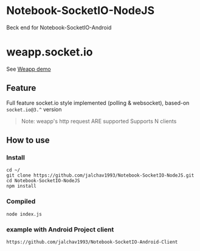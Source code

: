 # Notebook-SocketIO-NodeJS
Beck end for Notebook-SocketIO-Android
# weapp.socket.io

See [Weapp demo](https://github.com/wxsocketio/socket.io-weapp-demo)

## Feature

Full feature socket.io style implemented (polling & websocket), based-on `socket.io@3.^` version

> Note: weapp's http request ARE supported
> Supports N clients

## How to use

### Install

```
cd ~/
git clone https://github.com/jalchav1993/Notebook-SocketIO-NodeJS.git
cd Notebook-SocketIO-NodeJS
npm install
```

### Compiled

```
node index.js
```

### example with Android Project client
```
https://github.com/jalchav1993/Notebook-SocketIO-Android-Client
```
